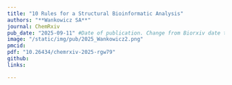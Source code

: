 ```yaml
---
title: "10 Rules for a Structural Bioinformatic Analysis"
authors: "**Wankowicz SA**"
journal: ChemRxiv
pub_date: "2025-09-11" #Date of publication. Change from Biorxiv date to Journal date once accepted
image: "/static/img/pub/2025_Wankowicz2.png" 
pmcid: 
pdf: "10.26434/chemrxiv-2025-rgw79"
github:
links:

---
```

